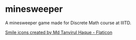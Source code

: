 # minesweeper
A minesweeper game made for Discrete Math course at IIITD.

<a href="https://www.flaticon.com/free-icons/smile" title="smile icons">Smile icons created by Md Tanvirul Haque - Flaticon</a>
